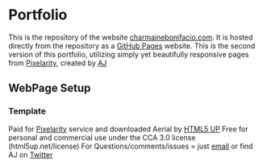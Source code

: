 # Portfolio

This is the repository of the website [charmainebonifacio.com](http://charmainebonifacio.com).
It is hosted directly from the repository as a [GitHub Pages](https://pages.github.com/) website.
This is the second version of this portfolio, utilizing simply yet beautifully responsive pages from [Pixelarity](https://pixelarity.com/), created by [AJ](https://twitter.com/ajlkn)

## WebPage Setup

### Template

Paid for [Pixelarity](https://pixelarity.com/) service and downloaded Aerial by [HTML5 UP](html5up.net)
Free for personal and commercial use under the CCA 3.0 license (html5up.net/license)
For Questions/comments/issues = just [email](aj@lkn.io) or find AJ on [Twitter](https://twitter.com/ajlkn)